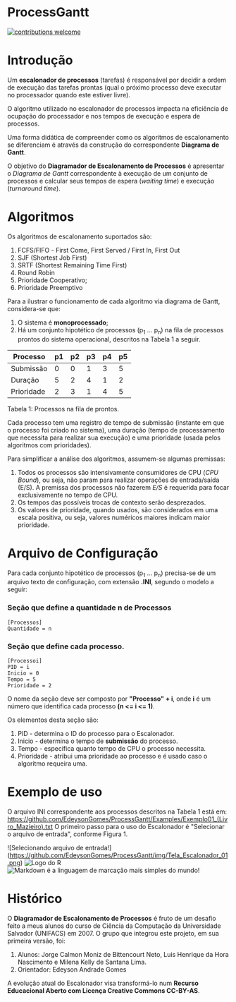 # ProcessGantt 

[![contributions welcome](https://img.shields.io/static/v1.svg?label=Contributions&message=Welcome&color=0059b3&style=flat-square)](https://github.com/TheAlgorithms/C/blob/master/CONTRIBUTING.md)

# Introdução

Um **escalonador de processos** (tarefas) é responsável por decidir a ordem de execução das tarefas prontas (qual o próximo processo deve executar no processador quando este estiver livre).

O algoritmo utilizado no escalonador de processos impacta na eficiência de ocupação do processador e nos tempos de execução e espera de processos.

Uma forma didática de compreender como os algoritmos de escalonamento se diferenciam é através da construção do correspondente **Diagrama de Gantt**.

O objetivo do **Diagramador de Escalonamento de Processos** é apresentar o *Diagrama de Gantt* correspondente à execução de um conjunto de processos e calcular seus tempos de espera (*waiting time*) e execução (*turnaround time*).

# Algoritmos

Os algoritmos de escalonamento suportados são: 
1. FCFS/FIFO - First Come, First Served / First In, First Out
2. SJF (Shortest Job First)
3. SRTF (Shortest Remaining Time First)
4. Round Robin
5. Prioridade Cooperativo;
6. Prioridade Preemptivo

Para a ilustrar o funcionamento de cada algoritmo via diagrama de Gantt, considera-se que:
1. O sistema é **monoprocessado**;
2. Há um conjunto hipotético de processos (p<sub>1</sub> ... p<sub>n</sub>) na fila de processos prontos do sistema operacional, descritos na Tabela 1 a seguir.

|Processo   | p1 | p2 | p3 | p4 | p5 |
|-----------|----|----|----|----|----|
|Submissão  | 0  | 0  | 1  | 3  | 5  |
|Duração    | 5  | 2  | 4  | 1  | 2  |
|Prioridade | 2  | 3  | 1  | 4  | 5  |

Tabela 1: Processos na fila de prontos.

Cada processo tem uma registro de tempo de submissão (instante em que o processo foi criado no sistema), uma duração
(tempo de processamento que necessita para realizar sua execução) e uma prioridade (usada pelos algoritmos com prioridades).

Para simplificar a análise dos algoritmos, assumem-se algumas premissas:
1. Todos os processos são intensivamente consumidores de CPU (*CPU Bound*), ou seja, não param para realizar operações de entrada/saída (E/S). A premissa dos processos não fazerem *E/S* é requerida para focar exclusivamente no tempo de CPU.
2. Os tempos das possíveis trocas de contexto serão desprezados.
3. Os valores de prioridade, quando usados, são considerados em uma escala positiva, ou seja, valores numéricos maiores indicam maior prioridade.

# Arquivo de Configuração

Para cada conjunto hipotético de processos (p<sub>1</sub> ... p<sub>n</sub>) precisa-se de um arquivo texto de configuração, com extensão **.INI**, segundo o modelo a seguir:

### Seção que define a quantidade n de Processos 
    [Processos]
    Quantidade = n

### Seção que define cada processo. 
    [Processoi] 
    PID = i         
    Inicio = 0 
    Tempo = 5      
    Prioridade = 2  

O nome da seção deve ser composto por **"Processo" + i**, onde **i** é um número que identifica cada processo **(n <= i <= 1)**.

Os elementos desta seção são:
1. PID - determina o ID do processo para o Escalonador.
2. Inicio - determina o tempo de **submissão** do processo.
3. Tempo - especifica quanto tempo de CPU o processo necessita.
4. Prioridade - atribui uma prioridade ao processo e é usado caso o algoritmo requeira uma.


# Exemplo de uso

O arquivo INI correspondente aos processos descritos na Tabela 1 está em: https://github.com/EdeysonGomes/ProcessGantt/Examples/Exemplo01_(Livro_Mazieiro).txt
O primeiro passo para o uso do Escalonador é "Selecionar o arquivo de entrada", conforme Figura 1.

![Selecionando arquivo de entrada!] (https://github.com/EdeysonGomes/ProcessGantt/img/Tela_Escalonador_01.png)
![Logo do R](http://developer.r-project.org/Logo/Rlogo-5.png)
![Markdown é a linguagem de marcação mais simples do mundo!](https://markdown.net.br/assets/img/markdown.jpg "Logo do Markdown")


# Histórico

O **Diagramador de Escalonamento de Processos** é fruto de um desafio feito a meus alunos do curso de Ciência da Computação da Universidade Salvador (UNIFACS) em 2007. 
O grupo que integrou este projeto, em sua primeira versão, foi: 
1. Alunos: Jorge Calmon Moniz de Bittencourt Neto, Luis Henrique da Hora Nascimento e Milena Kelly de Santana Lima.
2. Orientador: Edeyson Andrade Gomes

A evolução atual do Escalonador visa transformá-lo num **Recurso Educacional Aberto com Licença Creative Commons CC-BY-AS**.

